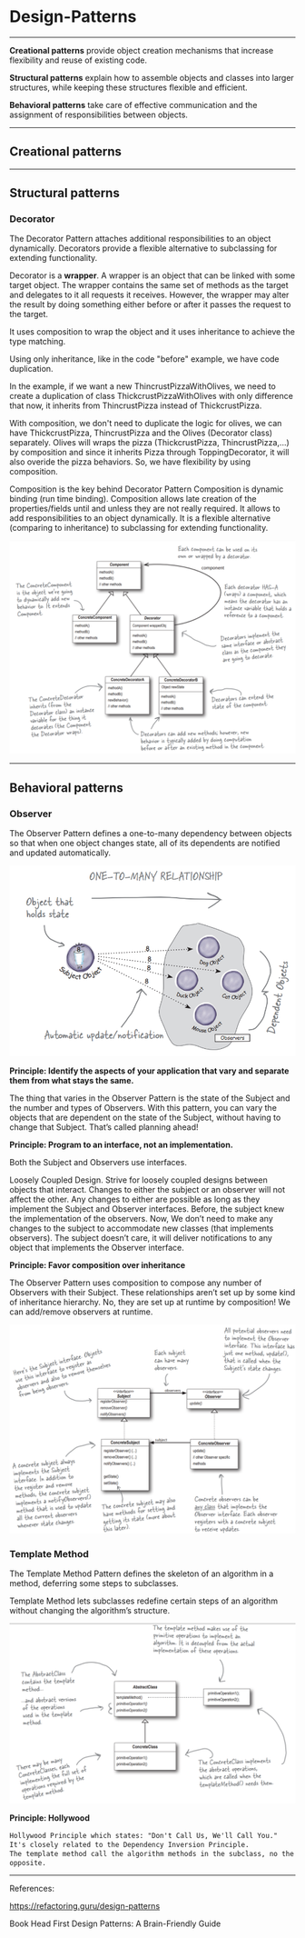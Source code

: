 # Design-Patterns

____________________________________


**Creational patterns** provide object creation mechanisms that increase flexibility and reuse of existing code.

**Structural patterns** explain how to assemble objects and classes into larger structures, while keeping these structures flexible and efficient.

**Behavioral patterns** take care of effective communication and the assignment of responsibilities between objects.


____________________________________



## Creational patterns


____________________________________


## Structural patterns

### Decorator

The Decorator Pattern attaches additional responsibilities to an object dynamically.
Decorators provide a flexible alternative to subclassing for extending functionality.

Decorator is a **wrapper**. A wrapper is an object that can be linked with some target object. The wrapper contains the same set of methods as the target and delegates to it all requests it receives. However, the wrapper may alter the result by doing something either before or after it passes the request to the target.

It uses composition to wrap the object and it uses inheritance to achieve the type matching.

Using only inheritance, like in the code "before" example, we have code duplication.

In the example, if we want a new ThincrustPizzaWithOlives, we need to create a duplication of class ThickcrustPizzaWithOlives with only difference that now, it inherits from ThincrustPizza instead of ThickcrustPizza. 

With composition, we don't need to duplicate the logic for olives, we can have ThickcrustPizza, ThincrustPizza and the Olives (Decorator class) separately. Olives will wraps the pizza (ThickcrustPizza, ThincrustPizza,...) by composition and since it inherits Pizza through ToppingDecorator, it will also overide the pizza behaviors. So, we have flexibility by using composition.

Composition is the key behind Decorator Pattern
Composition is dynamic binding (run time binding). Composition allows late creation of the properties/fields until and unless they are not really required.
It allows to add responsibilities to an object dynamically.
It is a flexible alternative (comparing to inheritance) to subclassing for extending functionality.


<p align="center">
  <img src="https://github.com/RobertoFreireFerrazPassos/Design-Patterns/blob/main/img/decorator1.png?raw=true">
</p>

____________________________________



## Behavioral patterns

### Observer

The Observer Pattern defines a one-to-many dependency between objects so that when one object changes state, all of its dependents are notified and updated automatically.

<p align="center">
  <img src="https://github.com/RobertoFreireFerrazPassos/Design-Patterns/blob/main/img/observer1.PNG?raw=true">
</p>

**Principle: Identify the aspects of your application that vary and separate them from what stays the same.**

The thing that varies in the Observer Pattern is the state of the Subject and the number and types of Observers. 
With this pattern, you can vary the objects that are dependent on the state of the Subject, without having to change that Subject. That’s called planning ahead!


**Principle: Program to an interface, not an implementation.**

Both the Subject and Observers use interfaces.

Loosely Coupled Design.
Strive for loosely coupled designs between objects that interact.
Changes to either the subject or an observer will not affect the other.
Any changes to either are possible as long as they implement the Subject and Observer interfaces.
Before, the subject knew the implementation of the observers.
Now, We don’t need to make any changes to the subject to accommodate new classes (that implements observers).
The subject doesn’t care, it will deliver notifications to any object that implements the
Observer interface.


**Principle: Favor composition over inheritance**

The Observer Pattern uses composition to compose any number of Observers with their Subject.
These relationships aren’t set up by some kind of inheritance hierarchy. No, they are set up at runtime by composition!
We can add/remove observers at runtime.


<p align="center">
  <img src="https://github.com/RobertoFreireFerrazPassos/Design-Patterns/blob/main/img/observer2.PNG?raw=true">
</p>

### Template Method

The Template Method Pattern defines the skeleton of an algorithm in a method, deferring some steps to subclasses. 

Template Method lets subclasses redefine certain steps of an algorithm without changing the algorithm’s structure.

<p align="center">
  <img src="https://github.com/RobertoFreireFerrazPassos/Design-Patterns/blob/main/img/templatemethod.png?raw=true">
</p>

**Principle: Hollywood**
```
Hollywood Principle which states: "Don't Call Us, We'll Call You." 
It's closely related to the Dependency Inversion Principle.
The template method call the algorithm methods in the subclass, no the opposite.
```


____________________________________ 



References:

https://refactoring.guru/design-patterns

Book Head First Design Patterns: A Brain-Friendly Guide
